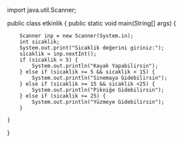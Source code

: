 import java.util.Scanner;

public class etkinlik {
    public static void main(String[] args) {

        Scanner inp = new Scanner(System.in);
        int sicaklik;
        System.out.print("Sicaklik değerini giriniz:");
        sicaklik = inp.nextInt();
        if (sicaklik < 5) {
            System.out.println("Kayak Yapabilirsin");
        } else if (sicaklik >= 5 && sicaklik < 15) {
            System.out.println("Sinemaya Gidebilirsin");
        } else if (sicaklik >= 15 && sicaklik <25) {
            System.out.println("Pikniğe Gidebilirsin");
        } else if (sicaklik >= 25) {
            System.out.println("Yüzmeye Gidebilirsin");
        }

    }
}
